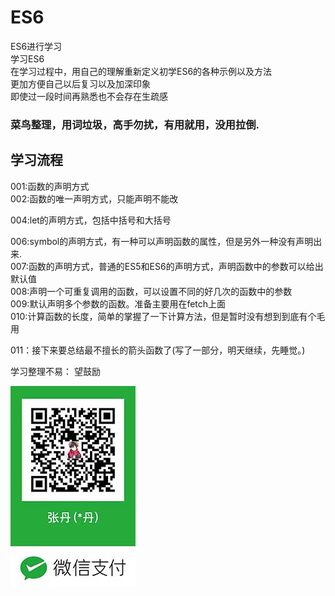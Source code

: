 # ES6
ES6进行学习<br>
学习ES6<br>
在学习过程中，用自己的理解重新定义初学ES6的各种示例以及方法<br>
更加方便自己以后复习以及加深印象<br>
即使过一段时间再熟悉也不会存在生疏感<br>

### 菜鸟整理，用词垃圾，高手勿扰，有用就用，没用拉倒.<br>

## 学习流程<br>

001:函数的声明方式<br>
002:函数的唯一声明方式，只能声明不能改<br>

004:let的声明方式，包括中括号和大括号<br>

006:symbol的声明方式，有一种可以声明函数的属性，但是另外一种没有声明出来.<br>
007:函数的声明方式，普通的ES5和ES6的声明方式，声明函数中的参数可以给出默认值<br>
008:声明一个可重复调用的函数，可以设置不同的好几次的函数中的参数<br>
009:默认声明多个参数的函数。准备主要用在fetch上面<br>
010:计算函数的长度，简单的掌握了一下计算方法，但是暂时没有想到到底有个毛用<br>

011：接下来要总结最不擅长的箭头函数了(写了一部分，明天继续，先睡觉。)<br>


学习整理不易：
望鼓励

![望鼓励](https://github.com/zhangdan183/ES6/blob/master/File/WechatIMG17.jpeg)


